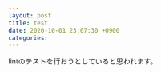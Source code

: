 ```yaml
---
layout: post
title: test
date: 2020-10-01 23:07:30 +0900 
categories: 
---
```


lintのテストを行おうとしていると思われます。

